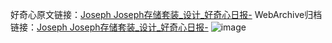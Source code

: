 好奇心原文链接：[Joseph Joseph存储套装_设计_好奇心日报-](https://www.qdaily.com/articles/3428.html)
WebArchive归档链接：[Joseph Joseph存储套装_设计_好奇心日报-](http://web.archive.org/web/20190623152154/https://www.qdaily.com/articles/3428.html)
![image](http://ww3.sinaimg.cn/large/007d5XDply1g3vasrjjcsj30u043t4b3)